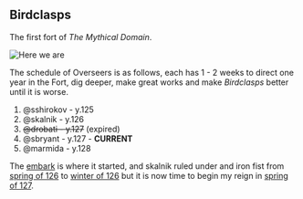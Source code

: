 Birdclasps
----------

The first fort of *The Mythical Domain*.

![Here we are](http://pixxx.wtf.cat/image/3t3F2x2p1P0R/2014-08-07%20at%209.25%20PM.png)

The schedule of Overseers is as follows, each has 1 - 2 weeks to direct
one year in the Fort, dig deeper, make great works and make *Birdclasps* better until
it is worse.

  1. @sshirokov - y.125
  2. @skalnik - y.126 
  3. ~~@drobati - y.127~~ (expired)
  4. @sbryant - y.127 - **CURRENT**
  5. @marmida - y.128

The [embark](/The-Mythical-Domain/Birdclasps/125-0-embark.md) is where it started, and skalnik ruled under and iron fist from [spring of 126](/The-Mythical-Domain/Birdclasps/126-1-spring.md) to [winter of 126](/The-Mythical-Domain/Birdclasps/126-4-winter.md) but it is now time to begin my reign in [spring of 127](/The-Mythical-Domain/Birdclasps/127-1-spring.md).
